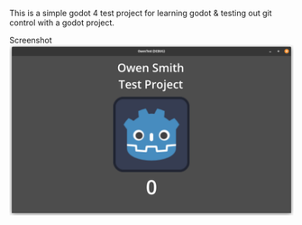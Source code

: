 This is a simple godot 4 test project for learning godot & testing out git control with a godot project.

Screenshot
![Screenshot](screenshot.png)